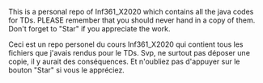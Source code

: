 This is a personal repo of Inf361_X2020 which contains all the java codes for TDs. 
PLEASE remember that you should never hand in a copy of them. 
Don't forget to "Star" if you appreciate the work. 

Ceci est un repo personel du cours Inf361_X2020 qui contient tous les fichiers que j'avais rendus pour le TDs.
Svp, ne surtout pas déposer une copie, il y aurait des conséquences. 
Et n'oubliez pas d'appuyer sur le bouton "Star" si vous le appréciez.


